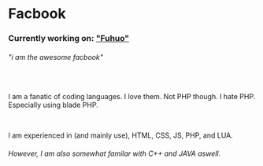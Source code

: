 <html>
  <body>
    <h1>Facbook</h1>
    <h3>Currently working on: <a href="#" title="Codename ;)">"Fuhuo"</a></h3>
    <h6><i>"i am the awesome facbook"</i></h6>
    <br>
    <p>I am a fanatic of coding languages. I love them. Not PHP though. I hate PHP. Especially using blade PHP.</p>
     <br>
    <p>I am experienced in (and mainly use), HTML, CSS, JS, PHP, and LUA.</p>
    <h6>However, I am also somewhat familar with C++ and JAVA aswell.</h6>
  </body>
</html>
